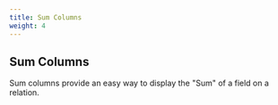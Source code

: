 ```yaml
---
title: Sum Columns
weight: 4
---
```


## Sum Columns

Sum columns provide an easy way to display the "Sum" of a field on a relation.

